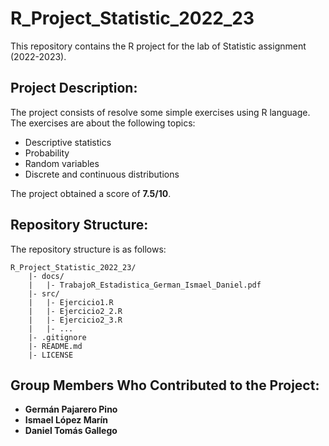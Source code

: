# R_Project_Statistic_2022_23
This repository contains the R project for the lab of Statistic assignment (2022-2023).

## Project Description:
The project consists of resolve some simple exercises using R language. The exercises are about the following topics:
- Descriptive statistics
- Probability
- Random variables
- Discrete and continuous distributions

The project obtained a score of **7.5/10**.

## Repository Structure:
The repository structure is as follows:
```
R_Project_Statistic_2022_23/
    |- docs/
    |   |- TrabajoR_Estadistica_German_Ismael_Daniel.pdf
    |- src/
    |   |- Ejercicio1.R
    |   |- Ejercicio2_2.R
    |   |- Ejercicio2_3.R
    |   |- ...
    |- .gitignore
    |- README.md
    |- LICENSE
```

## Group Members Who Contributed to the Project:
* **Germán Pajarero Pino**
* **Ismael López Marín**
* **Daniel Tomás Gallego**